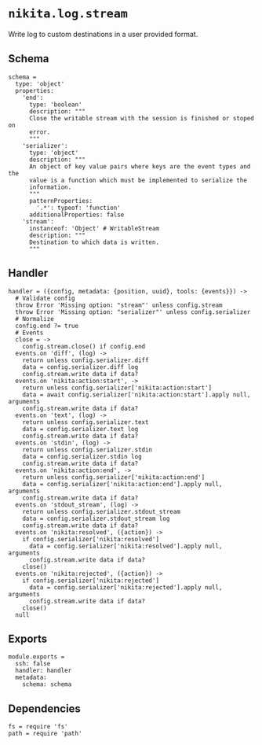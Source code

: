 
# `nikita.log.stream`

Write log to custom destinations in a user provided format.

## Schema

    schema =
      type: 'object'
      properties:
        'end':
          type: 'boolean'
          description: """
          Close the writable stream with the session is finished or stoped on
          error.
          """
        'serializer':
          type: 'object'
          description: """
          An object of key value pairs where keys are the event types and the
          value is a function which must be implemented to serialize the
          information.
          """
          patternProperties:
            '.*': typeof: 'function'
          additionalProperties: false
        'stream':
          instanceof: 'Object' # WritableStream
          description: """
          Destination to which data is written.
          """

## Handler

    handler = ({config, metadata: {position, uuid}, tools: {events}}) ->
      # Validate config
      throw Error 'Missing option: "stream"' unless config.stream
      throw Error 'Missing option: "serializer"' unless config.serializer
      # Normalize
      config.end ?= true
      # Events
      close = ->
        config.stream.close() if config.end
      events.on 'diff', (log) ->
        return unless config.serializer.diff
        data = config.serializer.diff log
        config.stream.write data if data?
      events.on 'nikita:action:start', ->
        return unless config.serializer['nikita:action:start']
        data = await config.serializer['nikita:action:start'].apply null, arguments
        config.stream.write data if data?
      events.on 'text', (log) ->
        return unless config.serializer.text
        data = config.serializer.text log
        config.stream.write data if data?
      events.on 'stdin', (log) ->
        return unless config.serializer.stdin
        data = config.serializer.stdin log
        config.stream.write data if data?
      events.on 'nikita:action:end', ->
        return unless config.serializer['nikita:action:end']
        data = config.serializer['nikita:action:end'].apply null, arguments
        config.stream.write data if data?
      events.on 'stdout_stream', (log) ->
        return unless config.serializer.stdout_stream
        data = config.serializer.stdout_stream log
        config.stream.write data if data?
      events.on 'nikita:resolved', ({action}) ->
        if config.serializer['nikita:resolved']
          data = config.serializer['nikita:resolved'].apply null, arguments
          config.stream.write data if data?
        close()
      events.on 'nikita:rejected', ({action}) ->
        if config.serializer['nikita:rejected']
          data = config.serializer['nikita:rejected'].apply null, arguments
          config.stream.write data if data?
        close()
      null

## Exports

    module.exports =
      ssh: false
      handler: handler
      metadata:
        schema: schema

## Dependencies

    fs = require 'fs'
    path = require 'path'
